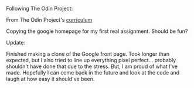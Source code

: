 Following The Odin Project: 

From The Odin Project's [curriculum](http://www.theodinproject.com/web-development-101/html-css)

Copying the google homepage for my first real assignment. Should be fun?

Update:

Finished making a clone of the Google front page. Took longer than expected, but I also tried to line up everything pixel perfect... probably shouldn't have done that due to the stress. But, I am proud of what I've made. Hopefully I can come back in the future and look at the code and laugh at how easy it should've been.


